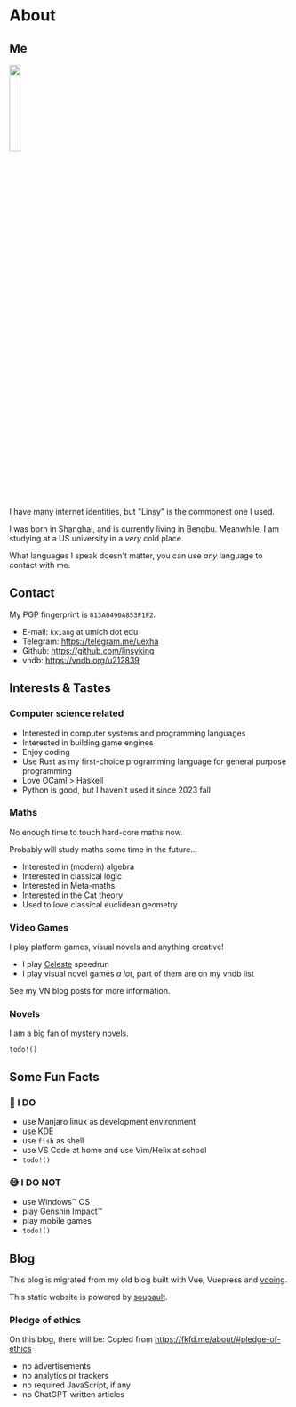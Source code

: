 <div id="generated-toc" style="display: none"></div>

# About

## Me

<img src="https://upload.wikimedia.org/wikipedia/commons/1/1d/No_image.JPG" style="width: 20%"></img>

I have many internet identities, but "Linsy" is the commonest one I used.

I was born in Shanghai, and is currently living in Bengbu.
Meanwhile, I am studying at a US university in a *very* cold place.

What languages I speak doesn't matter, you can use *any* language to contact with me.

## Contact

My PGP fingerprint is `813A0490A853F1F2`.

- E-mail: `kxiang` at umich dot edu
- Telegram: https://telegram.me/uexha
- Github: https://github.com/linsyking
- vndb: https://vndb.org/u212839

## Interests & Tastes

### Computer science related

- Interested in computer systems and programming languages
- Interested in building game engines
- Enjoy coding
- Use Rust as my first-choice programming language for general purpose programming
- Love OCaml > Haskell
- Python is good, but I haven't used it since 2023 fall

### Maths

No enough time to touch hard-core maths now.

Probably will study maths some time in the future...

- Interested in (modern) algebra
- Interested in classical logic
- Interested in Meta-maths
- Interested in the Cat theory
- Used to love classical euclidean geometry

### Video Games

I play platform games, visual novels and anything creative!

- I play [Celeste](https://en.wikipedia.org/wiki/Celeste_(video_game)) speedrun
- I play visual novel games *a lot*, part of them are on my vndb list

See my VN blog posts for more information.

### Novels

I am a big fan of mystery novels.

`todo!()`

## Some Fun Facts

### 🥰 I DO

- use Manjaro linux as development environment
- use KDE
- use `fish` as shell
- use VS Code at home and use Vim/Helix at school
- `todo!()`

### 😅 I DO NOT

- use Windows™ OS
- play Genshin Impact™
- play mobile games
- `todo!()`

## Blog

This blog is migrated from my old blog built with Vue, Vuepress and [vdoing](https://github.com/xugaoyi/vuepress-theme-vdoing).

This static website is powered by [soupault](https://soupault.app/).

### Pledge of ethics


On this blog, there will be: <fn>Copied from https://fkfd.me/about/#pledge-of-ethics</fn>

- no advertisements
- no analytics or trackers
- no required JavaScript, if any
- no ChatGPT-written articles

